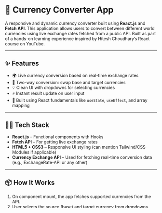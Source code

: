# 💱 Currency Converter App

A responsive and dynamic currency converter built using **React.js** and **Fetch API**. This application allows users to convert between different world currencies using live exchange rates fetched from a public API. Built as part of a hands-on learning experience inspired by Hitesh Choudhary’s React course on YouTube.

---

## ✨ Features

- 🌍 Live currency conversion based on real-time exchange rates
- 🔄 Two-way conversion: swap base and target currencies
- 💡 Clean UI with dropdowns for selecting currencies
- ⚡ Instant result update on user input
- 🧠 Built using React fundamentals like `useState`, `useEffect`, and array mapping

---

## 🧑‍💻 Tech Stack

- **React.js** – Functional components with Hooks
- **Fetch API** – For getting live exchange rates
- **HTML5 + CSS3** – Responsive UI styling (can mention Tailwind/CSS Modules if applicable)
- **Currency Exchange API** – Used for fetching real-time conversion data (e.g., ExchangeRate-API or any other)

---

## 📦 How It Works

1. On component mount, the app fetches supported currencies from the API.
2. User selects the source (base) and target currency from dropdowns.
3. Input field takes the amount to be converted.
4. Using `fetch`, the app requests the latest exchange rate for the selected currencies.
5. Conversion is calculated and displayed in real time.
6. All dropdown options are dynamically rendered using `.map()` from the fetched data.

---

## 🚀 Getting Started

### 1. Clone the Repository
```bash
git clone https://github.com/KelvinOmoluyi/currency-converter.git
cd currency_converter
```

### 2. Install Dependencies
```bash
npm install
```

### 3. Start the Application
```bash
npm run dev
```

## 🔧 API Used
API Name: ExchangeRate-API / any open currency API
Base Endpoint: https://cdn.jsdelivr.net/npm/@fawazahmed0/currency-api@latest/v1/currencies/currency.json

---

## 🧠 What I Learned

How to use fetch() to make API calls and handle asynchronous data <br>
• React Hooks: useState, useEffect for managing component lifecycle and state <br>
• How to dynamically render dropdowns and UI components using .map() <br>
• Managing user input and conditional rendering <br>
• Building a simple but real-world useful application with clean state-driven UI <br>

---

## ✅ Future Improvements

• Add loading spinners and error handling for network issues <br>
• Use context or reducer for better state management <br>
• Allow conversion history and graphical representation <br>
• Add light mode and better UX design <br>

---

## 📄 License

This project is open source and available under the MIT License.

---

## 🙌 Acknowledgments

ExchangeRate-API
React documentation: https://reactjs.org/

---

## 📬 Contact
Feel free to reach out:

Kelvin Omoluyi
📧 kelvinomoluyi246@gmail.com

🌐 SM
LinkedIn: https://www.linkedin.com/in/kelvin-omoluyi-6aa90031b/ <br>
Portfolio: https://kelvinportfolio01.netlify.app <br>
X: https://x.com/KelvinOmoluyi <br>
